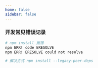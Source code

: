 ```yaml
---
home: false
sidebar: false
---
```


### 开发常见错误记录

```bash
# npm install 报错
npm ERR! code ERESOLVE
npm ERR! ERESOLVE could not resolve

# 解决方式 npm install --legacy-peer-deps
```
